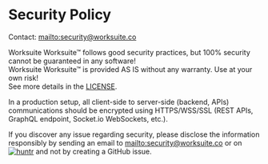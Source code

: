 # Security Policy

Contact: <mailto:security@worksuite.co>

Worksuite Worksuite™ follows good security practices, but 100% security cannot be guaranteed in any software!  
Worksuite Worksuite™ is provided AS IS without any warranty. Use at your own risk!  
See more details in the [LICENSE](LICENSE.md).

In a production setup, all client-side to server-side (backend, APIs) communications should be encrypted using HTTPS/WSS/SSL (REST APIs, GraphQL endpoint, Socket.io WebSockets, etc.).

If you discover any issue regarding security, please disclose the information responsibly by sending an email to <mailto:security@worksuite.co> or on [![huntr](https://cdn.huntr.dev/huntr_security_badge_mono.svg)](https://huntr.dev) and not by creating a GitHub issue.
